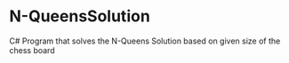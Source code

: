 # N-QueensSolution
C# Program that solves the N-Queens Solution based on given size of the chess board
